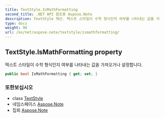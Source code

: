 ```yaml
---
title: TextStyle.IsMathFormatting
second_title: .NET API 참조용 Aspose.Note
description: TextStyle 재산. 텍스트 스타일이 수학 형식인지 여부를 나타내는 값을 가져오거나 설정합니다.
type: docs
weight: 90
url: /ko/net/aspose.note/textstyle/ismathformatting/
---
```

## TextStyle.IsMathFormatting property

텍스트 스타일이 수학 형식인지 여부를 나타내는 값을 가져오거나 설정합니다.

```csharp
public bool IsMathFormatting { get; set; }
```

### 또한보십시오

* class [TextStyle](../)
* 네임스페이스 [Aspose.Note](../../textstyle/)
* 집회 [Aspose.Note](../../../)


